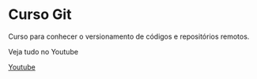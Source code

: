 # Curso Git

Curso para conhecer o versionamento de códigos e repositórios remotos.

Veja tudo no Youtube

[Youtube](https://youtube.com)
